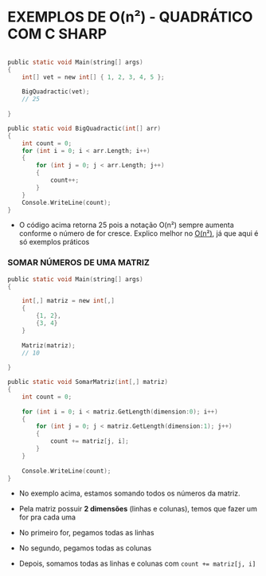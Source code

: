 # **EXEMPLOS DE O(n²) - QUADRÁTICO COM C SHARP**

```c sharp

public static void Main(string[] args)
{
	int[] vet = new int[] { 1, 2, 3, 4, 5 };
	
	BigQuadractic(vet);
	// 25
	
}

public static void BigQuadractic(int[] arr)
{
	int count = 0;
	for (int i = 0; i < arr.Length; i++)
	{
		for (int j = 0; j < arr.Length; j++)
		{
			count++;
		}
	}
	Console.WriteLine(count);
}
```

- O código acima retorna 25 pois a notação O(n²) sempre aumenta conforme o número de for cresce. Explico melhor no [O(n²)](Programming%20Concepts/Big%20O%20Notation/Asymptotic%20Notation/O(n²).md), já que aqui é só exemplos práticos



### **SOMAR NÚMEROS DE UMA MATRIZ**

```c sharp
public static void Main(string[] args)
{

	int[,] matriz = new int[,]
	{
		{1, 2},
		{3, 4}
	}
	
	Matriz(matriz);
	// 10
	
}

public static void SomarMatriz(int[,] matriz)
{
	int count = 0;
	
	for (int i = 0; i < matriz.GetLength(dimension:0); i++)
	{
		for (int j = 0; j < matriz.GetLength(dimension:1); j++)
		{
			count += matriz[j, i];
		}
	}
	
	Console.WriteLine(count);
}
```

- No exemplo acima, estamos somando todos os números da matriz.

- Pela matriz possuir **2 dimensões** (linhas e colunas), temos que fazer um for pra cada uma

- No primeiro for, pegamos todas as linhas

- No segundo, pegamos todas as colunas

- Depois, somamos todas as linhas e colunas com `count += matriz[j, i]`
